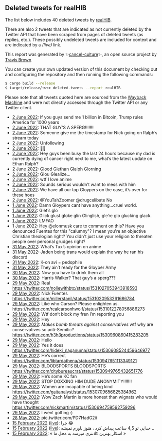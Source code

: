 ## Deleted tweets for realHIB

The list below includes 40 deleted tweets by
[realHIB](https://twitter.com/realHIB).

There are also 2 tweets that are indicated as not currently
deleted by the Twitter API that have been scraped from pages of deleted tweets (as replies, etc.).
These possibly undeleted tweets are included for context and are indicated by a _(live)_ link.


This report was generated by ✨[cancel-culture](https://github.com/travisbrown/cancel-culture)✨,
an open source project by [Travis Brown](https://twitter.com/travisbrown).

You can create your own updated version of this document by checking out and configuring the
repository and then running the following commands:

```bash
$ cargo build --release
$ target/release/twcc deleted-tweets --report realHIB
```

Please note that all tweets quoted here are sourced from the
[Wayback Machine](https://web.archive.org) and were not directly accessed through the Twitter API or
any Twitter client.

* [ 2 June 2022](https://web.archive.org/web/20220602204536/https://twitter.com/realHIB/status/1532463406984355865): If you guys send me 1 billion in Bitcoin, Trump rules America for 1000 years <!--1532463406984355865-->
* [ 2 June 2022](https://web.archive.org/web/20220602204400/https://twitter.com/realHIB/status/1532463022098243612): THAT GUY’S A SPERG!!!!!!! <!--1532463022098243612-->
* [ 2 June 2022](https://web.archive.org/web/20220602203839/https://twitter.com/realHIB/status/1532461529987162112): Someone give me the timestamp for Nick going on Ralph’s stream today <!--1532461529987162112-->
* [ 2 June 2022](https://web.archive.org/web/20220602182813/https://twitter.com/realHIB/status/1532428615715004416): Unfollowing <!--1532428615715004416-->
* [ 2 June 2022](https://web.archive.org/web/20220602182250/https://twitter.com/realHIB/status/1532427380060475397): ✋🏻 <!--1532427380060475397-->
* [ 2 June 2022](https://web.archive.org/web/20220602161332/https://twitter.com/realHIB/status/1532394580770955264): Hey guys been busy the last 24 hours because my dad is currently dying of cancer right next to me, what’s the latest update on Ethan Ralph? <!--1532394580770955264-->
* [ 2 June 2022](https://web.archive.org/web/20220602124702/https://twitter.com/realHIB/status/1532342896908713992): Glood Glethan Glalph Glorning <!--1532342896908713992-->
* [ 2 June 2022](https://web.archive.org/web/20220602034819/https://twitter.com/realHIB/status/1532207216001966081): Glou Glealize… <!--1532207216001966081-->
* [ 2 June 2022](https://web.archive.org/web/20220602034729/https://twitter.com/realHIB/status/1532207159785693186): wtf I love anime <!--1532207159785693186-->
* [ 2 June 2022](https://web.archive.org/web/20220602011645/https://twitter.com/realHIB/status/1532169073395650561): Sounds serious wouldn’t want to mess with him <!--1532169073395650561-->
* [ 2 June 2022](https://web.archive.org/web/20220602004044/https://twitter.com/realHIB/status/1532160189478187010): We have all our top Gloypers on the case, it’s over for these hoes <!--1532160189478187010-->
* [ 2 June 2022](https://web.archive.org/web/20220602003421/https://twitter.com/realHIB/status/1532158644615270400): @YouTahZoomer @drugcelibate No <!--1532158644615270400-->
* [ 1 June 2022](https://web.archive.org/web/20220601204622/https://twitter.com/realHIB/status/1532100985321054209): Damn Gloypers cant have anything…cruel world. <!--1532100985321054209-->
* [ 1 June 2022](https://web.archive.org/web/20220601204052/https://twitter.com/realHIB/status/1532099723338866694): Glet’s glo <!--1532099723338866694-->
* [ 1 June 2022](https://web.archive.org/web/20220601035841/https://twitter.com/realHIB/status/1531847467645423619): Glick glust gloke glin Glinglish, gle’re glo glucking glack. <!--1531847467645423619-->
* [ 1 June 2022](https://web.archive.org/web/20220601001245/https://twitter.com/realHIB/status/1531790691369721858): LMFAO <!--1531790691369721858-->
* [ 1 June 2022](https://web.archive.org/web/20220601000744/https://twitter.com/realHIB/status/1531789482764259328): Hey  @elonmusk  care to comment on this? Have you denounced Fuentes for this "calumny"? I mean you're an objective Christian theologian right? You didn't just use your religion to threaten people over personal grudges right? <!--1531789482764259328-->
* [31 May 2022](https://web.archive.org/web/20220531182141/https://twitter.com/realHIB/status/1531702361160400896): What’s Tux’s opinion on anime <!--1531702361160400896-->
* [31 May 2022](https://web.archive.org/web/20220531181246/https://twitter.com/realHIB/status/1531700177194598400): Jaden being trans would explain the way he ran his discord <!--1531700177194598400-->
* [31 May 2022](https://web.archive.org/web/20220531023341/https://twitter.com/realHIB/status/1531463822975946752): K-on avi = pedophile <!--1531463822975946752-->
* [31 May 2022](https://web.archive.org/web/20220531021747/https://twitter.com/realHIB/status/1531459733743407106): They ain’t ready for the Gloyper Army <!--1531459733743407106-->
* [30 May 2022](https://web.archive.org/web/20220530204231/https://twitter.com/realHIB/status/1531375331726307328): Now you have to drink them all <!--1531375331726307328-->
* [30 May 2022](https://web.archive.org/web/20220530003505/https://twitter.com/realHIB/status/1531071391629443073): Harris Walker? That guy’s a sperg??? <!--1531071391629443073-->
* [29 May 2022](https://web.archive.org/web/20220529220638/https://twitter.com/realHIB/status/1531034206331183113): Real https://twitter.com/noliewithbtc/status/1531027053943918593 <!--1531034206331183113-->
* [29 May 2022](https://web.archive.org/web/20220529220547/https://twitter.com/realHIB/status/1531033995445665793): Nick Fuentes https://twitter.com/millerstanil/status/1531020953261686784 <!--1531033995445665793-->
* [29 May 2022](https://web.archive.org/web/20220529220540/https://twitter.com/realHIB/status/1531033906601988096): Like who Carson? Please enlighten us. https://twitter.com/realcarsonhwolf/status/1531012278056886273 <!--1531033906601988096-->
* [29 May 2022](https://web.archive.org/web/20220529181233/https://twitter.com/realHIB/status/1530975279769853957): Wtf don’t block my fren I’m reporting you <!--1530975279769853957-->
* [29 May 2022](https://web.archive.org/web/20220529180617/https://twitter.com/realHIB/status/1530973770533543937): Hey <!--1530973770533543937-->
* [29 May 2022](https://web.archive.org/web/20220529180100/https://twitter.com/realHIB/status/1530972293370880000): *Makes bomb threats against conservatives* wtf why are conservatives so anti-Semitic? https://twitter.com/h3h3productions/status/1530960860415283205 <!--1530972293370880000-->
* [29 May 2022](https://web.archive.org/web/20220529173104/https://twitter.com/realHIB/status/1530964840864526336): Hello <!--1530964840864526336-->
* [29 May 2022](https://web.archive.org/web/20220529172327/https://twitter.com/realHIB/status/1530962801459593219): Yes it does https://twitter.com/hideki_naganuma/status/1530608524459646977 <!--1530962801459593219-->
* [29 May 2022](https://web.archive.org/web/20220529172328/https://twitter.com/realHIB/status/1530958981006512130): He’s correct https://twitter.com/libtardathena/status/1530947651113349121 <!--1530958981006512130-->
* [29 May 2022](https://web.archive.org/web/20220529164518/https://twitter.com/realHIB/status/1530951394970198024): BLOODSPORTS BLOODSPORTS https://twitter.com/citybureaucrat/status/1530949765432651776 <!--1530951394970198024-->
* [29 May 2022](https://web.archive.org/web/20220529163658/https://twitter.com/realHIB/status/1530951278586744832): He’s some KC fan <!--1530951278586744832-->
* [29 May 2022](https://web.archive.org/web/20220529155714/https://twitter.com/realHIB/status/1530941252266610694): STOP DOXXING HIM DUDE ANONYMITY!!!!!!! <!--1530941252266610694-->
* [29 May 2022](https://web.archive.org/web/20220529032436/https://twitter.com/realHIB/status/1530751823883165698): Women are incapable of being kind https://twitter.com/gaitanalyst/status/1530709656825384962 <!--1530751823883165698-->
* [29 May 2022](https://web.archive.org/web/20220529020134/https://twitter.com/realHIB/status/1530730982332063744): Wow Zach Martin is more honest than wignats who would have thought https://twitter.com/nickmartin/status/1530694759592759296 <!--1530730982332063744-->
* [29 May 2022](https://web.archive.org/web/20220529020106/https://twitter.com/realHIB/status/1530730814308327425): I went golfing :) <!--1530730814308327425-->
* [28 May 2022](https://web.archive.org/web/20220528171243/https://twitter.com/realHIB/status/1530597753503592450): pic.twitter.com/PD7HadG2ii <!--1530597753503592450-->
* [15 February 2022](https://web.archive.org/web/20220216115811/https://twitter.com/RealHib/status/1493662560993824772) ([live](https://twitter.com/RealHib/status/1493670273278750723)): چرا 😂 <!--1493670273278750723-->
* [15 February 2022](https://web.archive.org/web/20220216115811/https://twitter.com/RealHib/status/1493662560993824772) ([live](https://twitter.com/RealHib/status/1493668846787510277)): خدایی تو 4,5 ساعت پیداش کرد ، هنوز باورم نمیشه .. <!--1493668846787510277-->
* [15 February 2022](https://web.archive.org/web/20220216115811/https://twitter.com/RealHib/status/1493662560993824772): « اسکار بهترین کلانتری ‌میرسه به محل ما » <!--1493662560993824772-->
